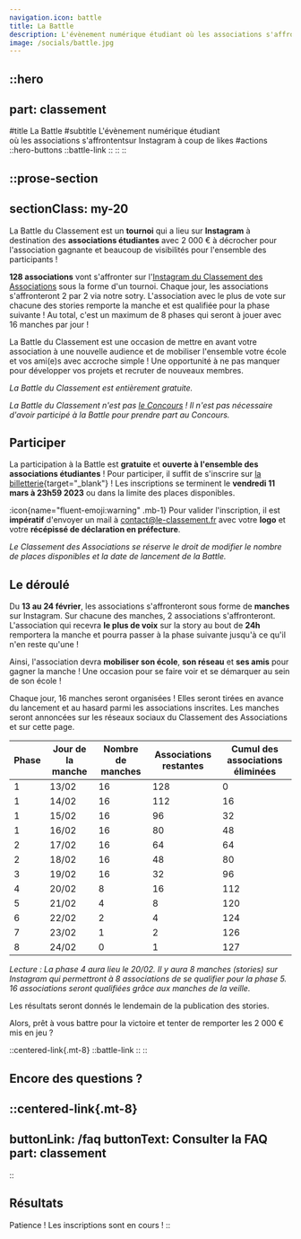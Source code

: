 ```yaml
---
navigation.icon: battle
title: La Battle
description: L'évènement numérique étudiant où les associations s'affrontent à coup de likes.
image: /socials/battle.jpg
---
```


::hero
---
part: classement
---
#title
La Battle
#subtitle
L'évènement numérique étudiant<br />où les associations s'affrontentsur Instagram à coup de likes
#actions
  ::hero-buttons
    ::battle-link
    ::
  ::
::

::prose-section
---
sectionClass: my-20
---
La Battle du Classement est un **tournoi** qui a lieu sur **Instagram** à destination des **associations étudiantes** avec 2 000 € à décrocher pour l'association gagnante et beaucoup de visibilités pour l'ensemble des participants !

**128 associations** vont s'affronter sur l'[Instagram du Classement des Associations](https://instagram.com/classementdesassociations) sous la forme d'un tournoi. Chaque jour, les associations s'affronteront 2 par 2 via notre sotry. L'association avec le plus de vote sur chacune des stories remporte la manche et est qualifiée pour la phase suivante ! Au total, c'est un maximum de 8 phases qui seront à jouer avec 16 manches par jour !

La Battle du Classement est une occasion de mettre en avant votre association à une nouvelle audience et de mobiliser l'ensemble votre école et vos ami(e)s avec accroche simple ! Une opportunité à ne pas manquer pour développer vos projets et recruter de nouveaux membres.

*La Battle du Classement est entièrement gratuite.*

*La Battle du Classement n'est pas [le Concours](/classement/concours) ! Il n'est pas nécessaire d'avoir participé à la Battle pour prendre part au Concours.*

## Participer

La participation à la Battle est **gratuite** et **ouverte à l'ensemble des associations étudiantes** ! Pour participer, il suffit de s'inscrire sur [la billetterie](https://my.weezevent.com/la-battle-du-classement){target="_blank"} ! Les inscriptions se terminent le **vendredi 11 mars à 23h59 2023** ou dans la limite des places disponibles.

:icon{name="fluent-emoji:warning" .mb-1} Pour valider l'inscription, il est **impératif** d'envoyer un mail à [contact@le-classement.fr](mailto:contact@le-classement.fr) avec votre **logo** et votre **récépissé de déclaration en préfecture**.

*Le Classement des Associations se réserve le droit de modifier le nombre de places disponibles et la date de lancement de la Battle.*

## Le déroulé

Du **13 au 24 février**, les associations s'affronteront sous forme de **manches** sur Instagram. Sur chacune des manches, 2 associations s'affronteront. L'association qui recevra **le plus de voix** sur la story au bout de **24h** remportera la manche et pourra passer à la phase suivante jusqu'à ce qu'il n'en reste qu'une !

Ainsi, l'association devra **mobiliser son école**, **son réseau** et **ses amis** pour gagner la manche ! Une occasion pour se faire voir et se démarquer au sein de son école !

Chaque jour, 16 manches seront organisées ! Elles seront tirées en avance du lancement et au hasard parmi les associations inscrites. Les manches seront annoncées sur les réseaux sociaux du Classement des Associations et sur cette page.

Phase | Jour de la manche |  Nombre de manches | Associations restantes | Cumul des associations éliminées |
| --- | ----------------- | ------------------ | ---------------------- |  ------------------------------- |
|  1  |       13/02       |         16         |           128          |                0                 |
|  1  |       14/02       |         16         |           112          |                16                |
|  1  |       15/02       |         16         |           96           |                32                |
|  1  |       16/02       |         16         |           80           |                48                |
|  2  |       17/02       |         16         |           64           |                64                |
|  2  |       18/02       |         16         |           48           |                80                |
|  3  |       19/02       |         16         |           32           |                96                |
|  4  |       20/02       |         8          |           16           |                112               |
|  5  |       21/02       |         4          |           8            |                120               |
|  6  |       22/02       |         2          |           4            |                124               |
|  7  |       23/02       |         1          |           2            |                126               |
|  8  |       24/02       |         0          |           1            |                127               |

*Lecture : La phase 4 aura lieu le 20/02. Il y aura 8 manches (stories) sur Instagram qui permettront à 8 associations de se qualifier pour la phase 5. 16 associations seront qualifiées grâce aux manches de la veille.*

Les résultats seront donnés le lendemain de la publication des stories.

Alors, prêt à vous battre pour la victoire et tenter de remporter les 2 000 € mis en jeu&nbsp;?

::centered-link{.mt-8}
  ::battle-link
  ::
::

## Encore des questions ?

  ::centered-link{.mt-8}
  ---
  buttonLink: /faq
  buttonText: Consulter la FAQ
  part: classement
  ---
  ::

## Résultats

Patience ! Les inscriptions sont en cours !
::
